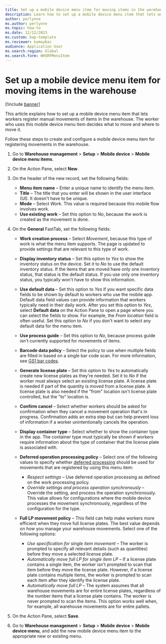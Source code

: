 ```yaml
---
title: Set up a mobile device menu item for moving items in the warehouse
description: Learn how to set up a mobile device menu item that lets workers register manual movements of items in the warehouse, including a step-by-step process.
author: perlynne
ms.author: perlynne
ms.topic: how-to
ms.date: 12/12/2023
ms.custom: bap-template
ms.reviewer: kamaybac
audience: Application User
ms.search.region: Global
ms.search.form: WHSRFMenuItem
---
```


# Set up a mobile device menu item for moving items in the warehouse

[!include [banner](../includes/banner.md)]

This article explains how to set up a mobile device menu item that lets workers register manual movements of items in the warehouse. The worker who uses this mobile device menu item decides what to move and where to move it.

Follow these steps to create and configure a mobile device menu item for registering movements in the warehouse.

1. Go to **Warehouse management** \> **Setup** \> **Mobile device** \> **Mobile device menu items**.
1. On the Action Pane, select **New**.
1. On the header of the new record, set the following fields:

    - **Menu item name** – Enter a unique name to identify the menu item.
    - **Title** – The title that you enter will be shown in the user interface (UI). It doesn't have to be unique.
    - **Mode** – Select *Work*. This value is required because this mobile flow involves work.
    - **Use existing work** – Set this option to *No*, because the work is created as the movement is done.

1. On the **General** FastTab, set the following fields:

    - **Work creation process** – Select *Movement*, because this type of work is what the menu item supports. The page is updated to provide settings that are relevant to this type of work.
    - **Display inventory status** – Set this option to *Yes* to show the inventory status on the device. Set it to *No* to use the default inventory status. If the items that are moved have only one inventory status, that status is the default status. If you use only one inventory status, you typically won't have to show this information.
    - **Use default data** – Set this option to *Yes* if you want specific data fields to be shown by default to workers who use the mobile app. Default data field values can provide information that workers typically need in their daily work. After you set this option to *Yes*, select **Default data** on the Action Pane to open a page where you can select the fields to show. For example, the *From location* field is often useful. Set this option to *No* if you don't want to select any default data for the menu item.
    - **Use process guide** – Set this option to *No*, because process guide isn't currently supported for movements of items.
    - **Barcode data policy** – Select the policy to use when multiple fields are filled in based on a single bar code scan. For more information, see [GS1 bar codes](gs1-barcodes.md).
    - **Generate license plate** – Set this option to *Yes* to automatically create new license plates as they're needed. Set it to *No* if the worker must always select an existing license plate. A license plate is needed if part of the quantity is moved from a license plate. A license plate is also needed if the "from" location isn't license plate controlled, but the "to" location is.
    - **Confirm cancel** – Select whether workers should be asked for confirmation when they cancel a movement operation that's in progress. Confirmation adds an extra step but can help prevent loss of information if a worker unintentionally cancels the operation.
    - **Display container type** – Select whether to show the container type in the app. The container type must typically be shown if workers require information about the type of container that the license plate is associated with.
    - **Deferred operation processing policy** – Select one of the following values to specify whether [deferred processing](deferred-processing-manual-inventory-movement.md) should be used for movements that are registered by using this menu item:

        - *Respect settings* – Use deferred operation processing as defined on the work processing policy.
        - *Override settings and process operation synchronously* – Override the setting, and process the operation synchronously. This value allows for configurations where the mobile device processes the movement synchronously, regardless of the configuration for the type.

    - **Full LP movement policy** – This field can help make workers more efficient when they move full license plates. The best value depends on how you manage your warehouse movements. Select one of the following options:

        - *Use specification for single item movement* – The worker is prompted to specify all relevant details (such as quantities) before they move a selected license plate.
        - *Automatically move full LP for single item LP* – If a license plate contains a single item, the worker isn't prompted to scan that item before they move the license plate. However, if a license plate contains multiple items, the worker is prompted to scan each item after they identify the license plate.
        - *Automatically move full LP* – The system assumes that all warehouse movements are for entire license plates, regardless of the number items that a license plate contains. The worker is never prompted to scan the items. This option works well when, for example, all warehouse movements are for entire pallets.

1. On the Action Pane, select **Save**.
1. Go to **Warehouse management** \> **Setup** \> **Mobile device** \> **Mobile device menu**, and add the new mobile device menu item to the appropriate new or existing menu.
